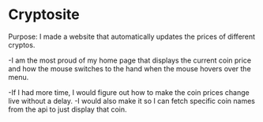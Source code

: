 # Cryptosite

Purpose: I made a website that automatically updates the prices of different cryptos.

-I am the most proud of my home page that displays the current coin price and how the mouse switches to the hand when the mouse hovers over the menu.

-If I had more time, I would figure out how to make the coin prices change live without a delay.
-I would also make it so I can fetch specific coin names from the api to just display that coin.
